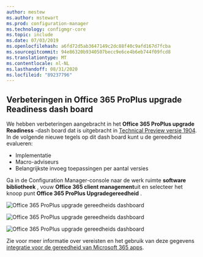 ```yaml
---
author: mestew
ms.author: mstewart
ms.prod: configuration-manager
ms.technology: configmgr-core
ms.topic: include
ms.date: 07/03/2019
ms.openlocfilehash: a6fd72d5ab3647149c2dc88f40c9afd167d7fcba
ms.sourcegitcommit: 94e86320b9340507becc9e6ce4b6eb744f09fcd8
ms.translationtype: MT
ms.contentlocale: nl-NL
ms.lasthandoff: 08/31/2020
ms.locfileid: "89237796"
---
```

## <a name="improvements-to-office-365-proplus-upgrade-readiness-dashboard"></a>Verbeteringen in Office 365 ProPlus upgrade Readiness dash board
<!--4021125-->


We hebben verbeteringen aangebracht in het **Office 365 ProPlus upgrade Readiness** -dash board dat is uitgebracht in [Technical Preview versie 1904](../../technical-preview-1904.md#bkmk_o365). In de volgende nieuwe tegels op dit dash board kunt u de gereedheid evalueren:

- Implementatie
- Macro-adviseurs
- Belangrijkste invoeg toepassingen per aantal versies

Ga in de Configuration Manager-console naar de werk ruimte **software bibliotheek** , vouw **Office 365 client management**uit en selecteer het knoop punt **Office 365 ProPlus Upgradegereedheid** .

![Office 365 ProPlus upgrade gereedheids dashboard](../../media/4021125-office-365-upgrade-readiness-dashboard.png)

![Office 365 ProPlus upgrade gereedheids dashboard](../../media/4021125-office-365-to-add-ins.png)

![Office 365 ProPlus upgrade gereedheids dashboard](../../media/4021125-office-365-macro-advisories.png)

Zie voor meer informatie over vereisten en het gebruik van deze gegevens [integratie voor de gereedheid van Microsoft 365 apps](/sccm/sum/deploy-use/office-365-dashboard#bkmk_o365_readiness).